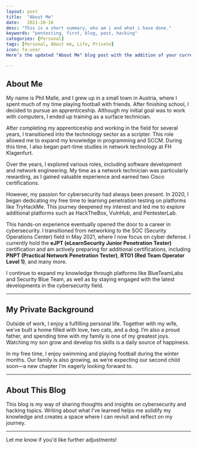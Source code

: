 ```yaml
---
layout: post
title:  "About Me"
date:   2021-10-18
desc: "This is a short summary, who am i and what i have done."
keywords: "pentesting, first, blog, post, hacking"
categories: [Personal]
tags: [Personal, About me, Life, Private]
icon: fa-user
Here’s the updated "About Me" blog post with the addition of your current **eJPT certification** and plans for future certifications like **PNPT**, **RTO1**, and others:

---
```


## About Me

My name is Phil Malle, and I grew up in a small town in Austria, where I spent much of my time playing football with friends. After finishing school, I decided to pursue an apprenticeship. Although my initial goal was to work with computers, I ended up training as a surface technician.  

After completing my apprenticeship and working in the field for several years, I transitioned into the technology sector as a scripter. This role allowed me to expand my knowledge in programming and SCCM. During this time, I also began part-time studies in network technology at FH Klagenfurt.  

Over the years, I explored various roles, including software development and network engineering. My time as a network technician was particularly rewarding, as I gained valuable experience and earned two Cisco certifications.  

However, my passion for cybersecurity had always been present. In 2020, I began dedicating my free time to learning penetration testing on platforms like TryHackMe. This journey deepened my interest and led me to explore additional platforms such as HackTheBox, VulnHub, and PentesterLab.  

This hands-on experience eventually opened the door to a career in cybersecurity. I transitioned from networking to the SOC (Security Operations Center) field in May 2021, where I now focus on cyber defense. I currently hold the **eJPT (eLearnSecurity Junior Penetration Tester)** certification and am actively preparing for additional certifications, including **PNPT (Practical Network Penetration Tester)**, **RTO1 (Red Team Operator Level 1)**, and many more.  

I continue to expand my knowledge through platforms like BlueTeamLabs and Security Blue Team, as well as by staying engaged with the latest developments in the cybersecurity field.  

---

## My Private Background

Outside of work, I enjoy a fulfilling personal life. Together with my wife, we’ve built a home filled with love, two cats, and a dog. I’m also a proud father, and spending time with my family is one of my greatest joys. Watching my son grow and develop his skills is a daily source of happiness.  

In my free time, I enjoy swimming and playing football during the winter months. Our family is also growing, as we’re expecting our second child soon—a new chapter I’m eagerly looking forward to.  

---

## About This Blog

This blog is my way of sharing thoughts and insights on cybersecurity and hacking topics. Writing about what I’ve learned helps me solidify my knowledge and creates a space where I can revisit and reflect on my journey.  

---

Let me know if you'd like further adjustments!